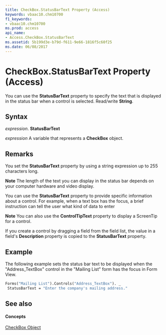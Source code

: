 ```yaml
---
title: CheckBox.StatusBarText Property (Access)
keywords: vbaac10.chm10700
f1_keywords:
- vbaac10.chm10700
ms.prod: access
api_name:
- Access.CheckBox.StatusBarText
ms.assetid: 5b199d3e-b79d-f611-9e66-1816f5c60f25
ms.date: 06/08/2017
---
```



# CheckBox.StatusBarText Property (Access)

You can use the **StatusBarText** property to specify the text that is displayed in the status bar when a control is selected. Read/write **String**.


## Syntax

 _expression_. **StatusBarText**

 _expression_ A variable that represents a **CheckBox** object.


## Remarks

You set the **StatusBarText** property by using a string expression up to 255 characters long.


 **Note**  The length of the text you can display in the status bar depends on your computer hardware and video display.

You can use the **StatusBarText** property to provide specific information about a control. For example, when a text box has the focus, a brief instruction can tell the user what kind of data to enter


 **Note**  You can also use the **ControlTipText** property to display a ScreenTip for a control.

If you create a control by dragging a field from the field list, the value in a field's **Description** property is copied to the **StatusBarText** property.


## Example

The following example sets the status bar text to be displayed when the "Address_TextBox" control in the "Mailing List" form has the focus in Form View. 


```vb
Forms("Mailing List").Controls("Address_TextBox"). _ 
 StatusBarText = "Enter the company's mailing address." 

```


## See also


#### Concepts


[CheckBox Object](checkbox-object-access.md)


